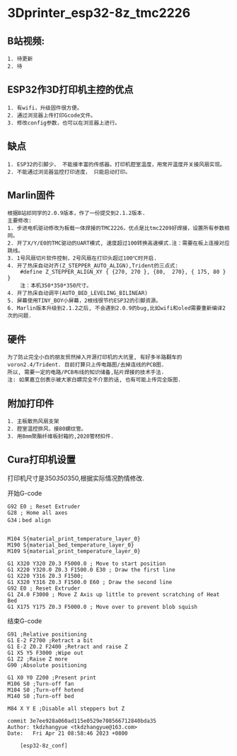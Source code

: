 # 3Dprinter_esp32-8z_tmc2226
## B站视频:
    1. 待更新
    2. 待
    
## ESP32作3D打印机主控的优点
    1. 有wifi，升级固件很方便。
    2. 通过浏览器上传打印Gcode文件。
    3. 修改config参数，也可以在浏览器上进行。
## 缺点
    1. ESP32的引脚少， 不能接丰富的传感器。打印机腔室温度，用常开温度开关接风扇实现。
    2. 不能通过浏览器监控打印进度， 只能启动打印。
## Marlin固件
    根据B站祁同学的2.0.9版本，作了一份提交到2.1.2版本.
    主要修改: 
    1. 步进电机驱动修改为板载一体焊接的TMC2226，优点是比tmc2209好焊接，设置所有参数相同。
    2. 开了X/Y/E0的TMC驱动的UART模式, 速度超过100转换高速模式.注：需要在板上连接对应跳线。
    3. 1号风扇切片软件控制，2号风扇在打印头超过100℃时开启.
    4. 开了热床自动对齐(Z_STEPPER_AUTO_ALIGN),Trident的三点式:
        #define Z_STEPPER_ALIGN_XY { {270, 270 }, {80,  270}, { 175, 80 } }
        注：本机350*350*350尺寸。
    4. 开了热床自动调平(AUTO_BED_LEVELING_BILINEAR)
    5. 屏幕使用TINY_BOY小屏幕，2根线很节约ESP32的引脚资源。
    6. Marlin版本升级到2.1.2之后, 不会遇到2.0.9的bug,比如wifi和oled需要重新编译2次的问题.

## 硬件
    为了防止完全小白的朋友贸然掉入开源打印机的大坑里, 有好多半路翻车的voron2.4/Trident. 目前打算只上传电路图/去掉连线的PCB图. 
    所以, 需要一定的电路/PCB布线的知识储备,贴片焊接的技术手法.
    注: 如果嘉立创表示被大家白嫖完全不介意的话, 也有可能上传完全版图.

## 附加打印件
    1. 主板散热风扇支架
    2. 腔室温控排风，接80螺纹管。
    3. 用8mm聚酯纤维板封箱的,2020管材扣件.

## Cura打印机设置
打印机尺寸是350*350*350,根据实际情况酌情修改.

开始G-code
```
G92 E0 ; Reset Extruder
G28 ; Home all axes
G34；bed align


M104 S{material_print_temperature_layer_0}
M190 S{material_bed_temperature_layer_0}
M109 S{material_print_temperature_layer_0}

G1 X320 Y320 Z0.3 F5000.0 ; Move to start position
G1 X220 Y320.0 Z0.3 F1500.0 E30 ; Draw the first line
G1 X220 Y316 Z0.3 F1500;
G1 X320 Y316 Z0.3 F1500.0 E60 ; Draw the second line
G92 E0 ; Reset Extruder
G1 Z4.0 F3000 ; Move Z Axis up little to prevent scratching of Heat Bed
G1 X175 Y175 Z0.3 F5000.0 ; Move over to prevent blob squish
```
结束G-code
```
G91 ;Relative positioning
G1 E-2 F2700 ;Retract a bit
G1 E-2 Z0.2 F2400 ;Retract and raise Z
G1 X5 Y5 F3000 ;Wipe out
G1 Z2 ;Raise Z more
G90 ;Absolute positioning

G1 X0 Y0 Z200 ;Present print
M106 S0 ;Turn-off fan
M104 S0 ;Turn-off hotend
M140 S0 ;Turn-off bed

M84 X Y E ;Disable all steppers but Z
```



``` git
commit 3e7ee928a060ad115e0529e708566712840bda35
Author: tkdzhangyue <tkdzhangyue@163.com>
Date:   Fri Apr 21 08:58:46 2023 +0800

    [esp32-8z_conf]

````